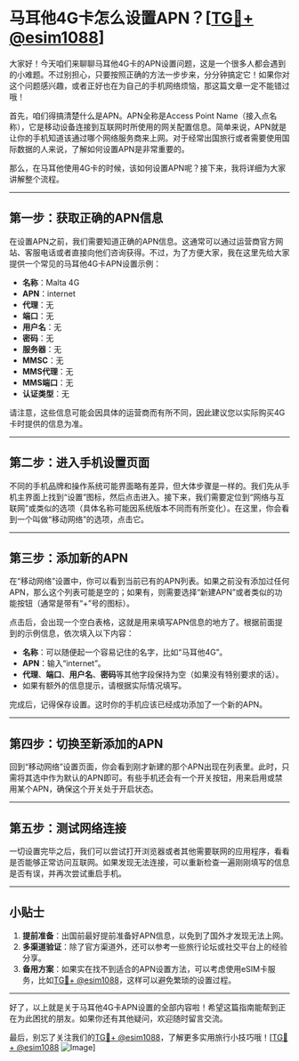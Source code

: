 # 马耳他4G卡怎么设置APN？[[TG💪+ @esim1088](https://t.me/s/esim1088)]

大家好！今天咱们来聊聊马耳他4G卡的APN设置问题，这是一个很多人都会遇到的小难题。不过别担心，只要按照正确的方法一步步来，分分钟搞定它！如果你对这个问题感兴趣，或者正好也在为自己的手机网络烦恼，那这篇文章一定不能错过哦！

首先，咱们得搞清楚什么是APN。APN全称是Access Point Name（接入点名称），它是移动设备连接到互联网时所使用的网关配置信息。简单来说，APN就是让你的手机知道该通过哪个网络服务商来上网。对于经常出国旅行或者需要使用国际数据的人来说，了解如何设置APN是非常重要的。

那么，在马耳他使用4G卡的时候，该如何设置APN呢？接下来，我将详细为大家讲解整个流程。

---

## 第一步：获取正确的APN信息

在设置APN之前，我们需要知道正确的APN信息。这通常可以通过运营商官方网站、客服电话或者直接向他们咨询获得。不过，为了方便大家，我在这里先给大家提供一个常见的马耳他4G卡APN设置示例：

- **名称**：Malta 4G
- **APN**：internet
- **代理**：无
- **端口**：无
- **用户名**：无
- **密码**：无
- **服务器**：无
- **MMSC**：无
- **MMS代理**：无
- **MMS端口**：无
- **认证类型**：无

请注意，这些信息可能会因具体的运营商而有所不同，因此建议您以实际购买4G卡时提供的信息为准。

---

## 第二步：进入手机设置页面

不同的手机品牌和操作系统可能界面略有差异，但大体步骤是一样的。我们先从手机主界面上找到“设置”图标，然后点击进入。接下来，我们需要定位到“网络与互联网”或类似的选项（具体名称可能因系统版本不同而有所变化）。在这里，你会看到一个叫做“移动网络”的选项，点击它。

---

## 第三步：添加新的APN

在“移动网络”设置中，你可以看到当前已有的APN列表。如果之前没有添加过任何APN，那么这个列表可能是空的；如果有，则需要选择“新建APN”或者类似的功能按钮（通常是带有“+”号的图标）。

点击后，会出现一个空白表格，这就是用来填写APN信息的地方了。根据前面提到的示例信息，依次填入以下内容：

- **名称**：可以随便起一个容易记住的名字，比如“马耳他4G”。
- **APN**：输入“internet”。
- **代理**、**端口**、**用户名**、**密码**等其他字段保持为空（如果没有特别要求的话）。
- 如果有额外的信息提示，请根据实际情况填写。

完成后，记得保存设置。这时你的手机应该已经成功添加了一个新的APN。

---

## 第四步：切换至新添加的APN

回到“移动网络”设置页面，你会看到刚才新建的那个APN出现在列表里。此时，只需将其选中作为默认的APN即可。有些手机还会有一个开关按钮，用来启用或禁用某个APN，确保这个开关处于开启状态。

---

## 第五步：测试网络连接

一切设置完毕之后，我们可以尝试打开浏览器或者其他需要联网的应用程序，看看是否能够正常访问互联网。如果发现无法连接，可以重新检查一遍刚刚填写的信息是否有误，并再次尝试重启手机。

---

## 小贴士

1. **提前准备**：出国前最好提前准备好APN信息，以免到了国外才发现无法上网。
2. **多渠道验证**：除了官方渠道外，还可以参考一些旅行论坛或社交平台上的经验分享。
3. **备用方案**：如果实在找不到适合的APN设置方法，可以考虑使用eSIM卡服务，比如[TG💪+ @esim1088](https://t.me/s/esim1088)，这样可以避免繁琐的设置过程。

---

好了，以上就是关于马耳他4G卡APN设置的全部内容啦！希望这篇指南能帮到正在为此困扰的朋友。如果你还有其他疑问，欢迎随时留言交流。

最后，别忘了关注我们的[TG💪+ @esim1088](https://t.me/s/esim1088)，了解更多实用旅行小技巧哦！[[TG💪+ @esim1088](https://t.me/s/esim1088) ![Image](https://i.postimg.cc/4NQfJmqS/Snipaste-2025-05-13-00-14-12.png)]